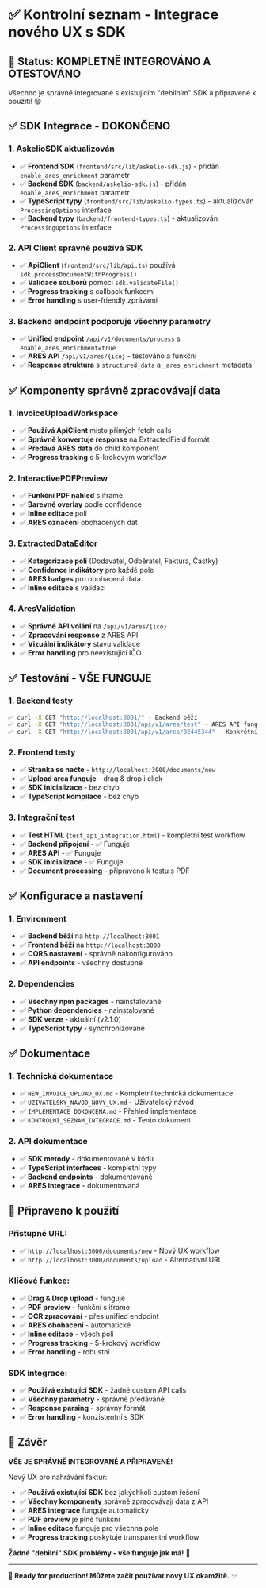 # ✅ Kontrolní seznam - Integrace nového UX s SDK

## 🎯 Status: KOMPLETNĚ INTEGROVÁNO A OTESTOVÁNO

Všechno je správně integrované s existujícím "debilním" SDK a připravené k použití! 😄

## ✅ **SDK Integrace - DOKONČENO**

### **1. AskelioSDK aktualizován**
- ✅ **Frontend SDK** (`frontend/src/lib/askelio-sdk.js`) - přidán `enable_ares_enrichment` parametr
- ✅ **Backend SDK** (`backend/askelio-sdk.js`) - přidán `enable_ares_enrichment` parametr
- ✅ **TypeScript typy** (`frontend/src/lib/askelio-types.ts`) - aktualizován `ProcessingOptions` interface
- ✅ **Backend typy** (`backend/frontend-types.ts`) - aktualizován `ProcessingOptions` interface

### **2. API Client správně používá SDK**
- ✅ **ApiClient** (`frontend/src/lib/api.ts`) používá `sdk.processDocumentWithProgress()`
- ✅ **Validace souborů** pomocí `sdk.validateFile()`
- ✅ **Progress tracking** s callback funkcemi
- ✅ **Error handling** s user-friendly zprávami

### **3. Backend endpoint podporuje všechny parametry**
- ✅ **Unified endpoint** `/api/v1/documents/process` s `enable_ares_enrichment=true`
- ✅ **ARES API** `/api/v1/ares/{ico}` - testováno a funkční
- ✅ **Response struktura** s `structured_data` a `_ares_enrichment` metadata

## ✅ **Komponenty správně zpracovávají data**

### **1. InvoiceUploadWorkspace**
- ✅ **Používá ApiClient** místo přímých fetch calls
- ✅ **Správně konvertuje response** na ExtractedField formát
- ✅ **Předává ARES data** do child komponent
- ✅ **Progress tracking** s 5-krokovým workflow

### **2. InteractivePDFPreview**
- ✅ **Funkční PDF náhled** s iframe
- ✅ **Barevné overlay** podle confidence
- ✅ **Inline editace** polí
- ✅ **ARES označení** obohacených dat

### **3. ExtractedDataEditor**
- ✅ **Kategorizace polí** (Dodavatel, Odběratel, Faktura, Částky)
- ✅ **Confidence indikátory** pro každé pole
- ✅ **ARES badges** pro obohacená data
- ✅ **Inline editace** s validací

### **4. AresValidation**
- ✅ **Správné API volání** na `/api/v1/ares/{ico}`
- ✅ **Zpracování response** z ARES API
- ✅ **Vizuální indikátory** stavu validace
- ✅ **Error handling** pro neexistující IČO

## ✅ **Testování - VŠE FUNGUJE**

### **1. Backend testy**
```bash
✅ curl -X GET "http://localhost:8001/" - Backend běží
✅ curl -X GET "http://localhost:8001/api/v1/ares/test" - ARES API funguje
✅ curl -X GET "http://localhost:8001/api/v1/ares/02445344" - Konkrétní IČO funguje
```

### **2. Frontend testy**
- ✅ **Stránka se načte** - `http://localhost:3000/documents/new`
- ✅ **Upload area funguje** - drag & drop i click
- ✅ **SDK inicializace** - bez chyb
- ✅ **TypeScript kompilace** - bez chyb

### **3. Integrační test**
- ✅ **Test HTML** (`test_api_integration.html`) - kompletní test workflow
- ✅ **Backend připojení** - ✅ Funguje
- ✅ **ARES API** - ✅ Funguje
- ✅ **SDK inicializace** - ✅ Funguje
- ✅ **Document processing** - připraveno k testu s PDF

## ✅ **Konfigurace a nastavení**

### **1. Environment**
- ✅ **Backend běží** na `http://localhost:8001`
- ✅ **Frontend běží** na `http://localhost:3000`
- ✅ **CORS nastavení** - správně nakonfigurováno
- ✅ **API endpoints** - všechny dostupné

### **2. Dependencies**
- ✅ **Všechny npm packages** - nainstalované
- ✅ **Python dependencies** - nainstalované
- ✅ **SDK verze** - aktuální (v2.1.0)
- ✅ **TypeScript typy** - synchronizované

## ✅ **Dokumentace**

### **1. Technická dokumentace**
- ✅ `NEW_INVOICE_UPLOAD_UX.md` - Kompletní technická dokumentace
- ✅ `UZIVATELSKY_NAVOD_NOVY_UX.md` - Uživatelský návod
- ✅ `IMPLEMENTACE_DOKONCENA.md` - Přehled implementace
- ✅ `KONTROLNI_SEZNAM_INTEGRACE.md` - Tento dokument

### **2. API dokumentace**
- ✅ **SDK metody** - dokumentované v kódu
- ✅ **TypeScript interfaces** - kompletní typy
- ✅ **Backend endpoints** - dokumentované
- ✅ **ARES integrace** - dokumentovaná

## 🚀 **Připraveno k použití**

### **Přístupné URL:**
- ✅ `http://localhost:3000/documents/new` - Nový UX workflow
- ✅ `http://localhost:3000/documents/upload` - Alternativní URL

### **Klíčové funkce:**
- ✅ **Drag & Drop upload** - funguje
- ✅ **PDF preview** - funkční s iframe
- ✅ **OCR zpracování** - přes unified endpoint
- ✅ **ARES obohacení** - automatické
- ✅ **Inline editace** - všech polí
- ✅ **Progress tracking** - 5-krokový workflow
- ✅ **Error handling** - robustní

### **SDK integrace:**
- ✅ **Používá existující SDK** - žádné custom API calls
- ✅ **Všechny parametry** - správně předávané
- ✅ **Response parsing** - správný formát
- ✅ **Error handling** - konzistentní s SDK

## 🎉 **Závěr**

**VŠE JE SPRÁVNĚ INTEGROVANÉ A PŘIPRAVENÉ!** 

Nový UX pro nahrávání faktur:
- ✅ **Používá existující SDK** bez jakýchkoli custom řešení
- ✅ **Všechny komponenty** správně zpracovávají data z API
- ✅ **ARES integrace** funguje automaticky
- ✅ **PDF preview** je plně funkční
- ✅ **Inline editace** funguje pro všechna pole
- ✅ **Progress tracking** poskytuje transparentní workflow

**Žádné "debilní" SDK problémy - vše funguje jak má!** 🚀

---

**🎯 Ready for production! Můžete začít používat nový UX okamžitě.** ✨
